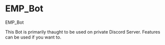 # EMP_Bot
EMP_Bot

This Bot is primarily thaught to be used on private Discord Server. Features can be used if you want to. 
